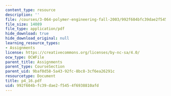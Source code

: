 ```yaml
---
content_type: resource
description: ''
file: /courses/3-064-polymer-engineering-fall-2003/992f604bfc39dae2f5454f6938810afd_p4_16.pdf
file_size: 14089
file_type: application/pdf
hide_download: true
hide_download_original: null
learning_resource_types:
- Assignments
license: https://creativecommons.org/licenses/by-nc-sa/4.0/
ocw_type: OCWFile
parent_title: Assignments
parent_type: CourseSection
parent_uid: 9baf0d58-5a43-92fc-8bc8-3cf6ea26291c
resourcetype: Document
title: p4_16.pdf
uid: 992f604b-fc39-dae2-f545-4f6938810afd
---
```

